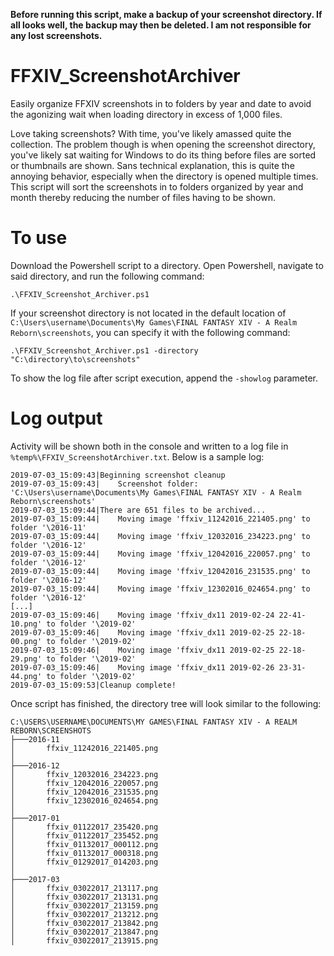 **Before running this script, make a backup of your screenshot directory. If all looks well, the backup may then be deleted. I am not responsible for any lost screenshots.**

# FFXIV_ScreenshotArchiver
Easily organize FFXIV screenshots in to folders by year and date to avoid the agonizing wait when loading directory in excess of 1,000 files.

Love taking screenshots? With time, you've likely amassed quite the collection. The problem though is when opening the screenshot directory, you've likely sat waiting for Windows to do its thing before files are sorted or thumbnails are shown. Sans technical explanation, this is quite the annoying behavior, especially when the directory is opened multiple times. This script will sort the screenshots in to folders organized by year and month thereby reducing the number of files having to be shown.

# To use
Download the Powershell script to a directory. Open Powershell, navigate to said directory, and run the following command:
```
.\FFXIV_Screenshot_Archiver.ps1
```
If your screenshot directory is not located in the default location of `C:\Users\username\Documents\My Games\FINAL FANTASY XIV - A Realm Reborn\screenshots`, you can specify it with the following command:
```
.\FFXIV_Screenshot_Archiver.ps1 -directory "C:\directory\to\screenshots"
```
To show the log file after script execution, append the `-showlog` parameter.

# Log output
Activity will be shown both in the console and written to a log file in `%temp%\FFXIV_ScreenshotArchiver.txt`. Below is a sample log:

```
2019-07-03_15:09:43|Beginning screenshot cleanup
2019-07-03_15:09:43|    Screenshot folder: 'C:\Users\username\Documents\My Games\FINAL FANTASY XIV - A Realm Reborn\screenshots'
2019-07-03_15:09:44|There are 651 files to be archived...
2019-07-03_15:09:44|    Moving image 'ffxiv_11242016_221405.png' to folder '\2016-11'
2019-07-03_15:09:44|    Moving image 'ffxiv_12032016_234223.png' to folder '\2016-12'
2019-07-03_15:09:44|    Moving image 'ffxiv_12042016_220057.png' to folder '\2016-12'
2019-07-03_15:09:44|    Moving image 'ffxiv_12042016_231535.png' to folder '\2016-12'
2019-07-03_15:09:44|    Moving image 'ffxiv_12302016_024654.png' to folder '\2016-12'
[...]
2019-07-03_15:09:46|    Moving image 'ffxiv_dx11 2019-02-24 22-41-10.png' to folder '\2019-02'
2019-07-03_15:09:46|    Moving image 'ffxiv_dx11 2019-02-25 22-18-00.png' to folder '\2019-02'
2019-07-03_15:09:46|    Moving image 'ffxiv_dx11 2019-02-25 22-18-29.png' to folder '\2019-02'
2019-07-03_15:09:46|    Moving image 'ffxiv_dx11 2019-02-26 23-31-44.png' to folder '\2019-02'
2019-07-03_15:09:53|Cleanup complete!
```

Once script has finished, the directory tree will look similar to the following:

```
C:\USERS\USERNAME\DOCUMENTS\MY GAMES\FINAL FANTASY XIV - A REALM REBORN\SCREENSHOTS
├───2016-11
│       ffxiv_11242016_221405.png
│
├───2016-12
│       ffxiv_12032016_234223.png
│       ffxiv_12042016_220057.png
│       ffxiv_12042016_231535.png
│       ffxiv_12302016_024654.png
│
├───2017-01
│       ffxiv_01122017_235420.png
│       ffxiv_01122017_235452.png
│       ffxiv_01132017_000112.png
│       ffxiv_01132017_000318.png
│       ffxiv_01292017_014203.png
│
├───2017-03
│       ffxiv_03022017_213117.png
│       ffxiv_03022017_213131.png
│       ffxiv_03022017_213159.png
│       ffxiv_03022017_213212.png
│       ffxiv_03022017_213842.png
│       ffxiv_03022017_213847.png
│       ffxiv_03022017_213915.png
```